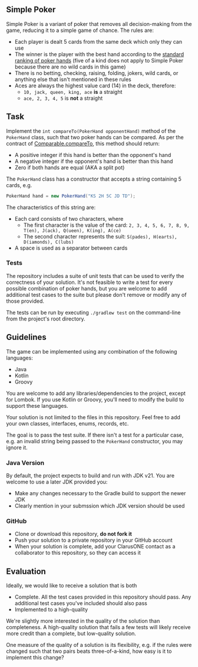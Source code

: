 ## Simple Poker
Simple Poker is a variant of poker that removes all decision-making from the game,
reducing it to a simple game of chance. The rules are:

- Each player is dealt 5 cards from the same deck which only they can use
- The winner is the player with the best hand according to the [standard ranking of poker hands](https://en.wikipedia.org/wiki/List_of_poker_hands#Hand-ranking_categories) (five of a kind does not apply to Simple Poker because there are no wild cards in this game)
- There is no betting, checking, raising, folding, jokers, wild cards, or anything else that isn't mentioned in these rules
- Aces are always the highest value card (14) in the deck, therefore: 
  - `10, jack, queen, king, ace` **is** a straight
  - `ace, 2, 3, 4, 5` is **not** a straight

## Task
Implement the `int compareTo(PokerHand opponentHand)` method of the `PokerHand` class, such that two poker hands
can be compared. As per the contract of [Comparable.compareTo](https://docs.oracle.com/en/java/javase/21/docs/api/java.base/java/lang/Comparable.html#compareTo(T)), 
this method should return:

- A positive integer if this hand is better than the opponent's hand 
- A negative integer if the opponent's hand is better than this hand
- Zero if both hands are equal (AKA a split pot) 

The `PokerHand` class has a constructor that accepts a string containing 5 cards, e.g.

```java
PokerHand hand = new PokerHand("KS 2H 5C JD TD");
```

The characteristics of this string are:

- Each card consists of two characters, where
  - The first character is the value of the card: `2, 3, 4, 5, 6, 7, 8, 9, T(en), J(ack), Q(ueen), K(ing), A(ce)`
  - The second character represents the suit: `S(pades), H(earts), D(iamonds), C(lubs)`
- A space is used as a separator between cards

### Tests
The repository includes a suite of unit tests that can be used to verify the correctness of your solution. It's 
not feasible to write a test for every possible combination of poker hands, but you are welcome to add additional test
cases to the suite but please don't remove or modify any of those provided. 

The tests can be run by executing `./gradlew test` on the command-line from the project's root directory.

## Guidelines
The game can be implemented using any combination of the following languages: 
- Java 
- Kotlin
- Groovy 

You are welcome to add any libraries/dependencies to the project, except for Lombok. If you use Kotlin or Groovy, you'll need to modify the 
build to support these languages.

Your solution is not limited to the files in this repository. Feel free to add your own classes, interfaces, enums, records, etc. 

The goal is to pass the test suite. If there isn't a test for a particular case, e.g. an invalid string being passed to the `PokerHand` constructor, you may ignore it.

### Java Version
By default, the project expects to build and run with JDK v21. You are welcome to use a later JDK provided you:
- Make any changes necessary to the Gradle build to support the newer JDK
- Clearly mention in your submssion which JDK version should be used

### GitHub
- Clone or download this repository, **do not fork it**
- Push your solution to a private repository in your GitHub account
- When your solution is complete, add your ClarusONE contact as a collaborator to this repository, so they can access it

## Evaluation
Ideally, we would like to receive a solution that is both

- Complete. All the test cases provided in this repository should pass. Any additional test cases you've included should
  also pass
- Implemented to a high-quality 

We're slightly more interested in the quality of the solution than completeness. A high-quality solution that 
fails a few tests will likely receive more credit than a complete, but low-quality solution.

One measure of the quality of a solution is its flexibility, e.g. if the rules were changed such that two pairs beats three-of-a-kind, how easy is it to implement this change?
